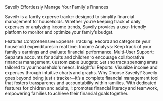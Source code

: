 Saveily
Effortlessly Manage Your Family's Finances

Saveily is a family expense tracker designed to simplify financial management for households. Whether you’re keeping track of daily expenses or analyzing income trends, Saveily provides a user-friendly platform to monitor and optimize your family’s budget.

Features
Comprehensive Expense Tracking: Record and categorize your household expenditures in real time.
Income Analysis: Keep track of your family's earnings and evaluate financial performance.
Multi-User Support: Separate accounts for adults and children to encourage collaborative financial management.
Customizable Budgets: Set and track spending limits tailored to your household's needs.
Insightful Reports: Visualize income and expenses through intuitive charts and graphs.
Why Choose Saveily?
Saveily goes beyond being just a tracker—it’s a complete financial management tool that fosters transparency and accountability within families. With dedicated features for children and adults, it promotes financial literacy and teamwork, empowering families to achieve their financial goals together.
